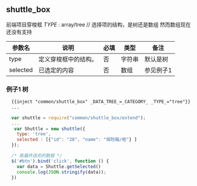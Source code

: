## shuttle_box

前端项目穿梭框
_TYPE_ : array/tree // 选择项的结构，是树还是数组 然而数组现在还没有支持

  参数名 |  说明 | 必填 | 类型 | 备注 
  -------|-------|------|------|------
  type |   定义穿梭框中的结构。 | 否 |     字符串 |        默认是树 | 
  selected |   已选定的内容 | 否 |     数组 |        参见例子1 | 

### 例子1  树
```html
  {{inject "common/shuttle_box" _DATA_TREE_=_CATEGORY_ _TYPE_="tree"}}
  ...
```
```javascript
  var shuttle = require("common/shuttle_box/extend");
  ...
   var Shuttle = new shuttle({
    type: 'tree',
    selected : [{"id": "28", "name": "保险箱/柜"} ] 
  });

  /* 取最终选完的数据 */
  $('#btn').bind('click', function () {
    var data = Shuttle.getSelected()
    console.log(JSON.stringify(data));
  })  
```

